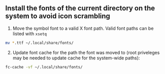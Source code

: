## Install the fonts of the current directory on the system to avoid icon scrambling
1. Move the symbol font to a valid X font path. Valid font paths can be listed with `xsetq`
```sh
mv *.ttf ~/.local/share/fonts/
```
2. Update font cache for the path the font was moved to (root priveleges may be needed to update cache for the system-wide paths):
```sh
fc-cache -vf ~/.local/share/fonts/
```
